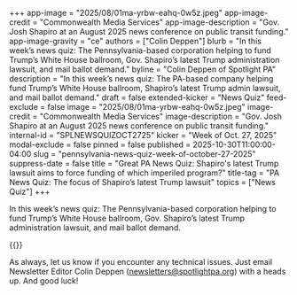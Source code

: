 +++
app-image = "2025/08/01ma-yrbw-eahq-0w5z.jpeg"
app-image-credit = "Commonwealth Media Services"
app-image-description = "Gov. Josh Shapiro at an August 2025 news conference on public transit funding."
app-image-gravity = "ce"
authors = ["Colin Deppen"]
blurb = "In this week’s news quiz: The Pennsylvania-based corporation helping to fund Trump’s White House ballroom, Gov. Shapiro’s latest Trump administration lawsuit, and mail ballot demand."
byline = "Colin Deppen of Spotlight PA"
description = "In this week’s news quiz: The PA-based company helping fund Trump’s White House ballroom, Shapiro’s latest Trump admin lawsuit, and mail ballot demand."
draft = false
extended-kicker = "News Quiz"
feed-exclude = false
image = "2025/08/01ma-yrbw-eahq-0w5z.jpeg"
image-credit = "Commonwealth Media Services"
image-description = "Gov. Josh Shapiro at an August 2025 news conference on public transit funding."
internal-id = "SPLNEWSQUIZOCT2725"
kicker = "Week of Oct. 27, 2025"
modal-exclude = false
pinned = false
published = 2025-10-30T11:00:00-04:00
slug = "pennsylvania-news-quiz-week-of-october-27-2025"
suppress-date = false
title = "Great PA News Quiz: Shapiro's latest Trump lawsuit aims to force funding of which imperiled program?"
title-tag = "PA News Quiz: The focus of Shapiro’s latest Trump lawsuit"
topics = ["News Quiz"]
+++

In this week’s news quiz: The Pennsylvania-based corporation helping to fund Trump’s White House ballroom, Gov. Shapiro’s latest Trump administration lawsuit, and mail ballot demand.

{{<typeform id="01K8RH4DPGYDPH9A9060156GHF" >}}

As always, let us know if you encounter any technical issues. Just email Newsletter Editor Colin Deppen (newsletters@spotlightpa.org) with a heads up. And good luck!<strong><em></em></strong>

